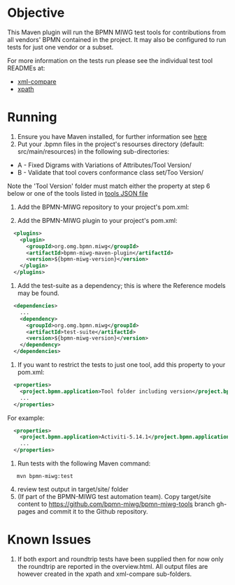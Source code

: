 Objective
=========

This Maven plugin will run the BPMN MIWG test tools for contributions from all vendors' BPMN contained in the project. It may also be configured to run tests for just one vendor or a subset. 

For more information on the tests run please see the individual test tool READMEs at: 

- [xml-compare](https://github.com/bpmn-miwg/bpmn-miwg-tools/tree/master/BPMN%202.0%20XML%20Compare)
- [xpath](https://github.com/bpmn-miwg/bpmn-miwg-tools/tree/master/XPathTestRunner)

Running
=======

1. Ensure you have Maven installed, for further information see [here](http://maven.apache.org/)
1. Put your .bpmn files in the project's resourses directory (default: src/main/resources) in the following sub-directories: 
  - A - Fixed Digrams with Variations of Attributes/Tool Version/
  - B - Validate that tool covers conformance class set/Too Version/
  
  Note the 'Tool Version' folder must match either the property at step 6 below or one of the tools listed in [tools JSON file](https://github.com/bpmn-miwg/bpmn-miwg-test-suite/blob/master/tools-tested-by-miwg.json)
1. Add the BPMN-MIWG repository to your project's pom.xml: 

1. Add the BPMN-MIWG plugin to your project's pom.xml: 
  ```xml
    <plugins>
      <plugin>
        <groupId>org.omg.bpmn.miwg</groupId>
        <artifactId>bpmn-miwg-maven-plugin</artifactId>
        <version>${bpmn-miwg-version}</version>
      </plugin>
    </plugins>
  ```
1. Add the test-suite as a dependency; this is where the Reference models may be found. 

  ```xml
    <dependencies>
      ...
      <dependency>
        <groupId>org.omg.bpmn.miwg</groupId>
        <artifactId>test-suite</artifactId>
        <version>${bpmn-miwg-version}</version>
      </dependency>
    </dependencies>
  ```
1. If you want to restrict the tests to just one tool, add this property to your pom.xml: 

  ```xml
    <properties>
      <project.bpmn.application>Tool folder including version</project.bpmn.application>
      ...
    </properties>
  ```
  For example: 

  ```xml
    <properties>
      <project.bpmn.application>Activiti-5.14.1</project.bpmn.application>
      ...
    </properties>
  ```
1. Run tests with the following Maven command: 
  ```
     mvn bpmn-miwg:test
  ```
4. review test output in target/site/ folder 
5. (If part of the BPMN-MIWG test automation team). Copy target/site content to https://github.com/bpmn-miwg/bpmn-miwg-tools branch gh-pages and commit it to the Github repository. 

Known Issues 
============

1. If both export and roundtrip tests have been supplied then for now only the roundtrip are reported in the overview.html. All output files are however created in the xpath and xml-compare sub-folders. 

